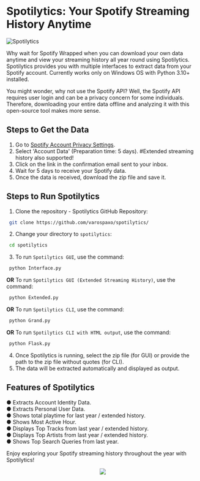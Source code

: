# Spotilytics: Your Spotify Streaming History Anytime

![Spotilytics](https://github.com/varospaxo/spotilytics/assets/64273563/9bb683d3-1437-479e-ad5c-32109f8e2fb0)


Why wait for Spotify Wrapped when you can download your own data anytime and view your streaming history all year round using Spotilytics. Spotilytics provides you with multiple interfaces to extract data from your Spotify account. Currently works only on Windows OS with Python 3.10+ installed.

You might wonder, why not use the Spotify API? Well, the Spotify API requires user login and can be a privacy concern for some individuals. Therefore, downloading your entire data offline and analyzing it with this open-source tool makes more sense.

## Steps to Get the Data

1. Go to [Spotify Account Privacy Settings](https://www.spotify.com/us/account/privacy/).
2. Select 'Account Data' (Preparation time: 5 days). #Extended streaming history also supported!
3. Click on the link in the confirmation email sent to your inbox.
4. Wait for 5 days to receive your Spotify data.
5. Once the data is received, download the zip file and save it.

## Steps to Run Spotilytics

1. Clone the repository - Spotilytics GitHub Repository:
```sh
 git clone https://github.com/varospaxo/spotilytics/
 ```
2. Change your directory to `spotilytics`:
  ```sh
   cd spotilytics
   ```
3. To run `Spotilytics GUI`, use the command:
  ```sh
   python Interface.py
   ```
<B>OR</B> To run `Spotilytics GUI (Extended Streaming History)`, use the command:
  ```sh
   python Extended.py
   ```
<B>OR</B> To run `Spotilytics CLI`, use the command:
  ```sh
   python Grand.py
   ```
<B>OR</B> To run `Spotilytics CLI with HTML output`, use the command:
  ```sh
   python Flask.py
   ```
4. Once Spotilytics is running, select the zip file (for GUI) or provide the path to the zip file without quotes (for CLI).
5. The data will be extracted automatically and displayed as output.

## Features of Spotilytics
&#9679; Extracts Account Identity Data.<br>
&#9679; Extracts Personal User Data.<br>
&#9679; Shows total playtime for last year / extended history.<br>
&#9679; Shows Most Active Hour.<br>
&#9679; Displays Top Tracks from last year / extended history.<br>
&#9679; Displays Top Artists from last year / extended history.<br>
&#9679; Shows Top Search Queries from last year.<br>

Enjoy exploring your Spotify streaming history throughout the year with Spotilytics!<br>


<p align="center"><img src="https://github.com/varospaxo/spotilytics/assets/64273563/cc193c6b-79cc-45d4-81ba-2999e2c8155d"</img></p>
